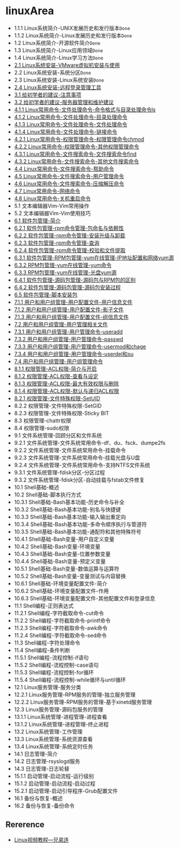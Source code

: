 # linuxArea

- 1.1.1 Linux系统简介-UNIX发展历史和发行版本`Done`
- 1.1.2 Linux系统简介-Linux发展历史和发行版本`Done`
- 1.2 Linux系统简介-开源软件简介`Done`
- 1.3 Linux系统简介-Linux应用领域`Done`
- 1.4 Linux系统简介-Linux学习方法`Done`
- [2.1 Linux系统安装-VMware虚拟机安装与使用](doc/2.1.md)
- 2.2 Linux系统安装-系统分区`Done`
- 2.3 Linux系统安装-Linux系统安装`Done`
- [2.4 Linux系统安装-远程登录管理工具](doc/2.4.md)
- [3.1 给初学者的建议-注意事项](doc/3.1.md)
- [3.2 给初学者的建议-服务器管理和维护建议](doc/3.2.md)
- [4.1.1 Linux常用命令-文件处理命令-命令格式与目录处理命令ls](doc/4.1.1.md)
- [4.1.2 Linux常用命令-文件处理命令-目录处理命令](doc/4.1.2.md)
- [4.1.3 Linux常用命令-文件处理命令-文件处理命令](doc/4.1.3.md)
- [4.1.4 Linux常用命令-文件处理命令-链接命令](doc/4.1.4.md)
- [4.2.1 Linux常用命令-权限管理命令-权限管理命令chmod](doc/4.2.1.md)
- [4.2.2 Linux常用命令-权限管理命令-其他权限管理命令](doc/4.2.2.md)
- [4.3.1 Linux常用命令-文件搜索命令-文件搜索命令find](doc/4.3.1.md)
- [4.3.2 Linux常用命令-文件搜索命令-其他文件搜索命令](doc/4.3.2.md)
- [4.4 Linux常用命令-文件搜索命令-帮助命令](doc/4.4.md)
- [4.5 Linux常用命令-文件搜索命令-用户管理命令](doc/4.5.md)
- [4.6 Linux常用命令-文件搜索命令-压缩解压命令](doc/4.6.md)
- [4.7 Linux常用命令-网络命令](doc/4.7.md)
- [4.8 Linux常用命令-关机重启命令](doc/4.8.md)
- 5.1 文本编辑器Vim-Vim常用操作
- 5.2 文本编辑器Vim-Vim使用技巧
- [6.1 软件包管理-简介](doc/6.1.md)
- [6.2.1 软件包管理-rpm命令管理-包命名与依赖性](doc/6.2.1.md)
- [6.2.2 软件包管理-rpm命令管理-安装升级与卸载](doc/6.2.2.md)
- [6.2.3 软件包管理-rpm命令管理-查询](doc/6.2.3.md)
- [6.2.4 软件包管理-rpm命令管理-校验和文件提取](doc/6.2.4.md)
- [6.3.1 软件包管理-RPM包管理-yum在线管理-IP地址配置和网络yum源](doc/6.3.1.md)
- [6.3.2 RPM包管理-yum在线管理-yum命令](doc/6.3.2.md)
- [6.3.3 RPM包管理-yum在线管理-光盘yum源](doc/6.3.3.md)
- [6.4.1 软件包管理-源码包管理-源码包与RPM包的区别](doc/6.4.1.md)
- [6.4.2 软件包管理-源码包管理-源码包安装过程](doc/6.4.2.md)
- [6.5 软件包管理-脚本安装包](doc/6.5.md)
- [7.1.1 用户和用户组管理-用户配置文件-用户信息文件](doc/7.1.1.md)
- [7.1.2 用户和用户组管理-用户配置文件-影子文件](doc/7.1.2.md)
- [7.1.3 用户和用户组管理-用户配置文件-组信息文件](doc/7.1.3.md)
- [7.2 用户和用户组管理-用户管理相关文件](doc/7.2.md)
- [7.3.1 用户和用户组管理-用户管理命令-useradd](doc/7.3.1.md)
- [7.3.2 用户和用户组管理-用户管理命令-passwd](doc/7.3.2.md)
- [7.3.3 用户和用户组管理-用户管理命令-usermod和chage](doc/7.3.3.md)
- [7.3.4 用户和用户组管理-用户管理命令-userdel和su](doc/7.3.4.md)
- [7.4 用户和用户组管理-用户组管理命令](doc/7.4.md)
- [8.1.1 权限管理-ACL权限-简介与开启](doc/8.1.1.md)
- [8.1.2 权限管理-ACL权限-查看与设定](doc/8.1.2.md)
- [8.1.3 权限管理-ACL权限-最大有效权限与删除](doc/8.1.3.md)
- [8.1.4 权限管理-ACL权限-默认与递归ACL权限](doc/8.1.4.md)
- [8.2.1 权限管理-文件特殊权限-SetUID](doc/8.2.1.md)
- 8.2.2 权限管理-文件特殊权限-SetGID
- 8.2.3 权限管理-文件特殊权限-Sticky BIT
- 8.3 权限管理-chattr权限
- 8.4 权限管理-sudo权限
- 9.1 文件系统管理-回顾分区和文件系统
- 9.2.1 文件系统管理-文件系统常用命令-df、du、fsck、dumpe2fs
- 9.2.2 文件系统管理-文件系统常用命令-挂载命令
- 9.2.3 文件系统管理-文件系统常用命令-挂载光盘与U盘
- 9.2.4 文件系统管理-文件系统常用命令-支持NTFS文件系统
- 9.3.1 文件系统管理-fdisk分区-分区过程
- 9.3.2 文件系统管理-fdisk分区-自动挂载与fstab文件修复
- 10.1 Shell基础-概述
- 10.2 Shell基础-脚本执行方式
- 10.3.1 Shell基础-Bash基本功能-历史命令与补全
- 10.3.2 Shell基础-Bash基本功能-别名与快捷键
- 10.3.3 Shell基础-Bash基本功能-输入输出重定向
- 10.3.4 Shell基础-Bash基本功能-多命令顺序执行与管道符
- 10.3.5 Shell基础-Bash基本功能-通配符和其他特殊符号
- 10.4.1 Shell基础-Bash变量-用户自定义变量
- 10.4.2 Shell基础-Bash变量-环境变量
- 10.4.3 Shell基础-Bash变量-位置参数变量
- 10.4.4 Shell基础-Bash变量-预定义变量
- 10.5.1 Shell基础-Bash变量-数值运算与运算符
- 10.5.2 Shell基础-Bash变量-变量测试与内容替换
- 10.6.1 Shell基础-环境变量配置文件-简介
- 10.6.2 Shell基础-环境变量配置文件-作用
- 10.6.3 Shell基础-环境变量配置文件-其他配置文件和登录信息
- 11.1 Shell编程-正则表达式
- 11.2.1 Shell编程-字符截取命令-cut命令
- 11.2.2 Shell编程-字符截取命令-printf命令
- 11.2.3 Shell编程-字符截取命令-awk命令
- 11.2.4 Shell编程-字符截取命令-sed命令
- 11.3 Shell编程-字符处理命令
- 11.4 Shell编程-条件判断
- 11.5.1 Shell编程-流程控制-if语句
- 11.5.2 Shell编程-流程控制-case语句
- 11.5.3 Shell编程-流程控制-for循环
- 11.5.4 Shell编程-流程控制-while循环与until循环
- 12.1 Linux服务管理-服务分类
- 12.2.1 Linux服务管理-RPM服务的管理-独立服务管理
- 12.2.2 Linux服务管理-RPM服务的管理-基于xinetd服务管理
- 12.3 Linux服务管理-源码包服务的管理
- 13.1.1 Linux系统管理-进程管理-进程查看
- 13.1.2 Linux系统管理-进程管理-终止进程
- 13.2 Linux系统管理-工作管理
- 13.3 Linux系统管理-系统资源查看
- 13.4 Linux系统管理-系统定时任务
- 14.1 日志管理-简介
- 14.2 日志管理-rsyslogd服务
- 14.3 日志管理-日志轮替
- 15.1.1 启动管理-启动流程-运行级别
- 15.1.2 启动管理-启动流程-启动过程
- 15.2.1 启动管理-启动引导程序-Grub配置文件
- 16.1 备份与恢复-概述
- 16.2 备份与恢复-备份命令

## Rererence

- [Linux视频教程—兄弟连](https://www.bilibili.com/video/av18156598)
